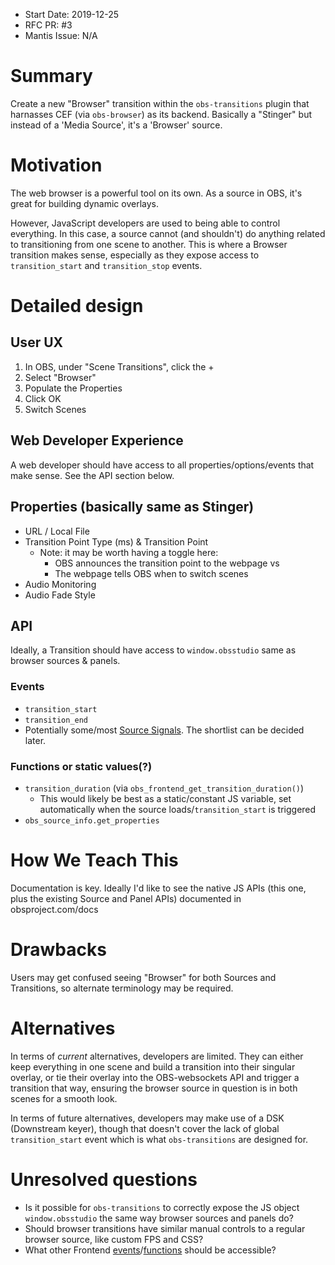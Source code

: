 - Start Date: 2019-12-25
- RFC PR: #3
- Mantis Issue: N/A

# Summary

Create a new "Browser" transition within the `obs-transitions` plugin that harnasses CEF (via `obs-browser`) as its backend. Basically a "Stinger" but instead of a 'Media Source', it's a 'Browser' source.

# Motivation

The web browser is a powerful tool on its own. As a source in OBS, it's great for building dynamic overlays.

However, JavaScript developers are used to being able to control everything. In this case, a source cannot (and shouldn't) do anything related to transitioning from one scene to another. This is where a Browser transition makes sense, especially as they expose access to `transition_start` and `transition_stop` events.

# Detailed design

## User UX

1. In OBS, under "Scene Transitions", click the +
2. Select "Browser"
3. Populate the Properties
4. Click OK
5. Switch Scenes

## Web Developer Experience

A web developer should have access to all properties/options/events that make sense. See the API section below.

## Properties (basically same as Stinger)

- URL / Local File
- Transition Point Type (ms) & Transition Point
	- Note: it may be worth having a toggle here:
		- OBS announces the transition point to the webpage vs
		- The webpage tells OBS when to switch scenes
- Audio Monitoring
- Audio Fade Style

## API

Ideally, a Transition should have access to `window.obsstudio` same as browser sources & panels.

### Events

- `transition_start`
- `transition_end`
- Potentially some/most [Source Signals](https://obsproject.com/docs/reference-sources.html?highlight=transition#source-signals). The shortlist can be decided later.

### Functions or static values(?)

- `transition_duration` (via `obs_frontend_get_transition_duration()`)
	- This would likely be best as a static/constant JS variable, set automatically when the source loads/`transition_start` is triggered
- `obs_source_info.get_properties`

# How We Teach This

Documentation is key. Ideally I'd like to see the native JS APIs (this one, plus the existing Source and Panel APIs) documented in obsproject.com/docs

# Drawbacks

Users may get confused seeing "Browser" for both Sources and Transitions, so alternate terminology may be required.

# Alternatives

In terms of _current_ alternatives, developers are limited. They can either keep everything in one scene and build a transition into their singular overlay, or tie their overlay into the OBS-websockets API and trigger a transition that way, ensuring the browser source in question is in both scenes for a smooth look.

In terms of future alternatives, developers may make use of a DSK (Downstream keyer), though that doesn't cover the lack of global `transition_start` event which is what `obs-transitions` are designed for.

# Unresolved questions

- Is it possible for `obs-transitions` to correctly expose the JS object `window.obsstudio` the same way browser sources and panels do?
- Should browser transitions have similar manual controls to a regular browser source, like custom FPS and CSS?
- What other Frontend [events](https://obsproject.com/docs/reference-frontend-api.html?highlight=started%20recording#c.obs_frontend_event)/[functions](https://obsproject.com/docs/reference-frontend-api.html?highlight=started%20recording#functions) should be accessible?
